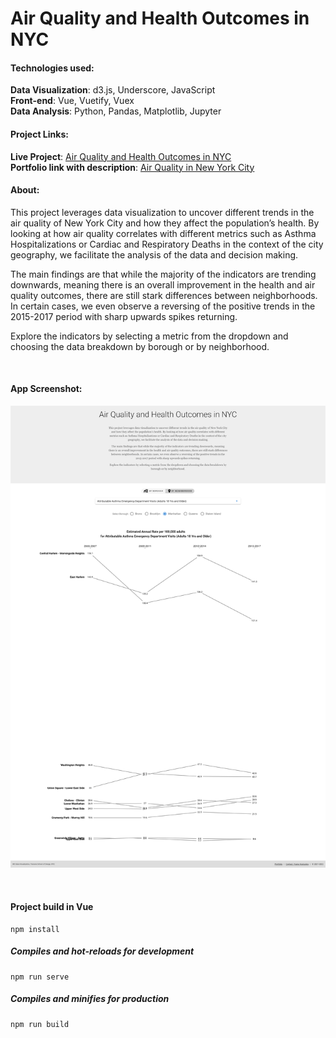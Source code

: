 # Air Quality and Health Outcomes in NYC 

#### Technologies used:

**Data Visualization**: d3.js, Underscore, JavaScript<br>
**Front-end**: Vue, Vuetify, Vuex<br>
**Data Analysis**: Python, Pandas, Matplotlib, Jupyter
<br>

#### Project Links:
**Live Project**: [Air Quality and Health Outcomes in NYC](https://yoanacodes.github.io/projects/air_quaility_in_nyc/) <br>
**Portfolio link with description**: [Air Quality in New York City](https://yoanacodes.github.io/#/projects/airquality) 

#### About:
This project leverages data visualization to uncover different trends in the air quality of New York City and how they affect the population’s health. By looking at how air quality correlates with different metrics such as  Asthma Hospitalizations or Cardiac and Respiratory Deaths in the context of the city geography, we facilitate the analysis of the data and decision making. 
    
The main findings are that while the majority of the indicators are trending downwards, meaning there is an overall improvement in the health and air quality outcomes, there are still stark differences between neighborhoods. In certain cases, we even observe a reversing of the positive trends in the 2015-2017 period with sharp upwards spikes returning. 

Explore the indicators by selecting a metric from the dropdown and choosing the data breakdown by borough or by neighborhood.

<br>

#### App Screenshot:
![](../project_image.png)


<br>

#### Project build in Vue

```
npm install
```

##### Compiles and hot-reloads for development
```
npm run serve
```

##### Compiles and minifies for production
```
npm run build
```